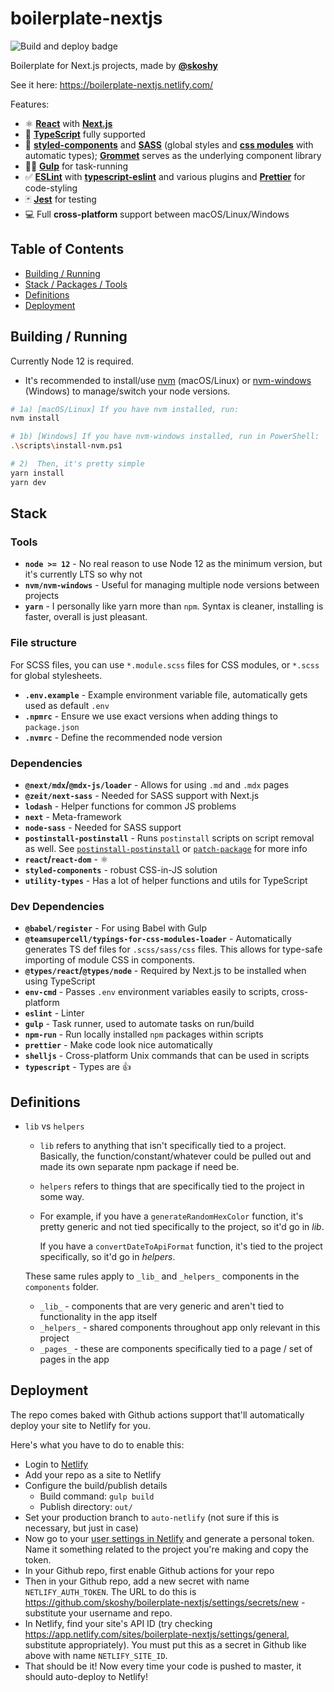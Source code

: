 # boilerplate-nextjs

![Build and deploy badge](https://github.com/skoshy/boilerplate-nextjs/workflows/Build%20and%20deploy/badge.svg?branch=master)

Boilerplate for Next.js projects, made by **[@skoshy](https://github.com/skoshy)**

See it here: https://boilerplate-nextjs.netlify.com/

Features:

- ⚛️ **[React](https://reactjs.org/)** with **[Next.js](https://nextjs.org/)**
- 🔷 **[TypeScript](https://www.typescriptlang.org/)** fully supported
- 💅 **[styled-components](https://www.styled-components.com/)** and **[SASS](https://sass-lang.com/)** (global styles and **[css modules](https://github.com/css-modules/css-modules)** with automatic types); **[Grommet](https://github.com/grommet/grommet)** serves as the underlying component library
- 🏃‍♂️ **[Gulp](https://gulpjs.com/)** for task-running
- ✅ **[ESLint](https://eslint.org/)** with **[typescript-eslint](https://github.com/typescript-eslint/typescript-eslint)** and various plugins and **[Prettier](https://prettier.io/)** for code-styling
- 🃏 **[Jest](https://jestjs.io/)** for testing
- 💻 Full **cross-platform** support between macOS/Linux/Windows

## Table of Contents

- [Building / Running](#build)
- [Stack / Packages / Tools](#stack)
- [Definitions](#definitions)
- [Deployment](#deployment)

<a name="build"></a>

## Building / Running

Currently Node 12 is required.

- It's recommended to install/use [nvm](https://github.com/nvm-sh/nvm) (macOS/Linux) or [nvm-windows](https://github.com/coreybutler/nvm-windows) (Windows) to manage/switch your node versions.

```bash
# 1a) [macOS/Linux] If you have nvm installed, run:
nvm install

# 1b) [Windows] If you have nvm-windows installed, run in PowerShell:
.\scripts\install-nvm.ps1

# 2)  Then, it's pretty simple
yarn install
yarn dev
```

<a name="stack"></a>

## Stack

### Tools

- **`node >= 12`** - No real reason to use Node 12 as the minimum version, but it's currently LTS so why not
- **`nvm/nvm-windows`** - Useful for managing multiple node versions between projects
- **`yarn`** - I personally like yarn more than `npm`. Syntax is cleaner, installing is faster, overall is just pleasant.

### File structure

For SCSS files, you can use `*.module.scss` files for CSS modules, or `*.scss` for global stylesheets.

- **`.env.example`** - Example environment variable file, automatically gets used as default `.env`
- **`.npmrc`** - Ensure we use exact versions when adding things to `package.json`
- **`.nvmrc`** - Define the recommended node version

### Dependencies

- **`@next/mdx`/`@mdx-js/loader`** - Allows for using `.md` and `.mdx` pages
- **`@zeit/next-sass`** - Needed for SASS support with Next.js
- **`lodash`** - Helper functions for common JS problems
- **`next`** - Meta-framework
- **`node-sass`** - Needed for SASS support
- **`postinstall-postinstall`** - Runs `postinstall` scripts on script removal as well. See [`postinstall-postinstall`](https://www.npmjs.com/package/postinstall-postinstall) or [`patch-package`](https://www.npmjs.com/package/patch-package) for more info
- **`react`/`react-dom`** - ⚛️
- **`styled-components`** - robust CSS-in-JS solution
- **`utility-types`** - Has a lot of helper functions and utils for TypeScript

### Dev Dependencies

- **`@babel/register`** - For using Babel with Gulp
- **`@teamsupercell/typings-for-css-modules-loader`** - Automatically generates TS def files for `.scss/sass/css` files. This allows for type-safe importing of module CSS in components.
- **`@types/react`/`@types/node`** - Required by Next.js to be installed when using TypeScript
- **`env-cmd`** - Passes `.env` environment variables easily to scripts, cross-platform
- **`eslint`** - Linter
- **`gulp`** - Task runner, used to automate tasks on run/build
- **`npm-run`** - Run locally installed `npm` packages within scripts
- **`prettier`** - Make code look nice automatically
- **`shelljs`** - Cross-platform Unix commands that can be used in scripts
- **`typescript`** - Types are 👍

<a name="definitions"></a>

## Definitions

- `lib` vs `helpers`

  - `lib` refers to anything that isn't specifically tied to a project. Basically, the function/constant/whatever could be pulled out and made its own separate npm package if need be.
  - `helpers` refers to things that are specifically tied to the project in some way.
  - For example, if you have a `generateRandomHexColor` function, it's pretty generic and not tied specifically to the project, so it'd go in _lib_.

    If you have a `convertDateToApiFormat` function, it's tied to the project specifically, so it'd go in _helpers_.

  These same rules apply to `_lib_` and `_helpers_` components in the `components` folder.

  - `_lib_` - components that are very generic and aren't tied to functionality in the app itself
  - `_helpers_` - shared components throughout app only relevant in this project
  - `_pages_` - these are components specifically tied to a page / set of pages in the app

<a name="#deployment"></a>

## Deployment

The repo comes baked with Github actions support that'll automatically deploy your site to Netlify for you.

Here's what you have to do to enable this:

- Login to [Netlify](https://netlify.com)
- Add your repo as a site to Netlify
- Configure the build/publish details
  - Build command: `gulp build`
  - Publish directory: `out/`
- Set your production branch to `auto-netlify` (not sure if this is necessary, but just in case)
- Now go to your [user settings in Netlify](https://app.netlify.com/user/applications) and generate a personal token. Name it something related to the project you're making and copy the token.
- In your Github repo, first enable Github actions for your repo
- Then in your Github repo, add a new secret with name `NETLIFY_AUTH_TOKEN`. The URL to do this is https://github.com/skoshy/boilerplate-nextjs/settings/secrets/new - substitute your username and repo.
- In Netlify, find your site's API ID (try checking https://app.netlify.com/sites/boilerplate-nextjs/settings/general, substitute appropriately). You must put this as a secret in Github like above with name `NETLIFY_SITE_ID`.
- That should be it! Now every time your code is pushed to master, it should auto-deploy to Netlify!
